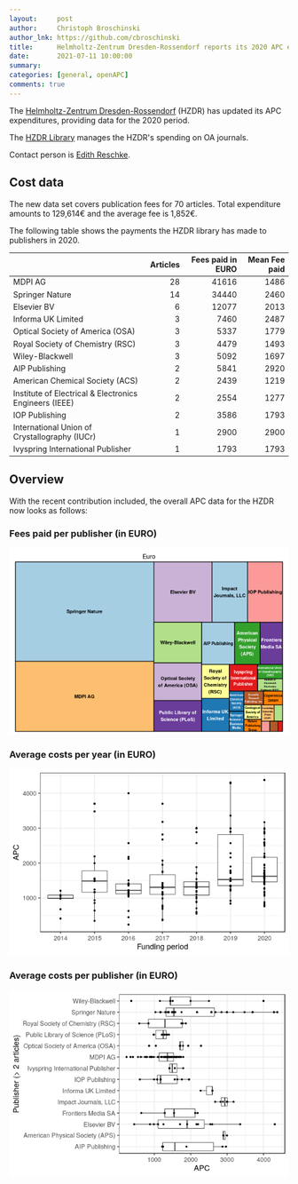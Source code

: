 ```yaml
---
layout:     post
author:     Christoph Broschinski
author_lnk: https://github.com/cbroschinski
title:      Helmholtz-Zentrum Dresden-Rossendorf reports its 2020 APC expenditures
date:       2021-07-11 10:00:00
summary:    
categories: [general, openAPC]
comments: true
---
```




The [Helmholtz-Zentrum Dresden-Rossendorf](http://www.hzdr.de) (HZDR) has updated its APC expenditures, providing data for the 2020 period.

The [HZDR Library](http://www.hzdr.de/db/Cms?pNid=73) manages the HZDR's spending on OA journals.

Contact person is [Edith Reschke](mailto:e.reschke@hzdr.de).

## Cost data



The new data set covers publication fees for 70 articles. Total expenditure amounts to 129,614€ and the average fee is 1,852€.

The following table shows the payments the HZDR library has made to publishers in 2020.


|                                                       | Articles| Fees paid in EURO| Mean Fee paid|
|:------------------------------------------------------|--------:|-----------------:|-------------:|
|MDPI AG                                                |       28|             41616|          1486|
|Springer Nature                                        |       14|             34440|          2460|
|Elsevier BV                                            |        6|             12077|          2013|
|Informa UK Limited                                     |        3|              7460|          2487|
|Optical Society of America (OSA)                       |        3|              5337|          1779|
|Royal Society of Chemistry (RSC)                       |        3|              4479|          1493|
|Wiley-Blackwell                                        |        3|              5092|          1697|
|AIP Publishing                                         |        2|              5841|          2920|
|American Chemical Society (ACS)                        |        2|              2439|          1219|
|Institute of Electrical & Electronics Engineers (IEEE) |        2|              2554|          1277|
|IOP Publishing                                         |        2|              3586|          1793|
|International Union of Crystallography (IUCr)          |        1|              2900|          2900|
|Ivyspring International Publisher                      |        1|              1793|          1793|

## Overview

With the recent contribution included, the overall APC data for the HZDR now looks as follows:

### Fees paid per publisher (in EURO)

![plot of chunk tree_hzdr_2021_07_11_full](/figure/tree_hzdr_2021_07_11_full-1.png)

###  Average costs per year (in EURO)

![plot of chunk box_hzdr_2021_07_11_year_full](/figure/box_hzdr_2021_07_11_year_full-1.png)

###  Average costs per publisher (in EURO)

![plot of chunk box_hzdr_2021_07_11_publisher_full](/figure/box_hzdr_2021_07_11_publisher_full-1.png)
